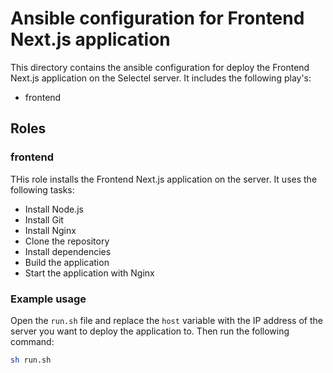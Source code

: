 # Ansible configuration for Frontend Next.js application

This directory contains the ansible configuration for deploy the Frontend Next.js application on the Selectel server.
It includes the following play's:
- frontend

## Roles

### frontend

THis role installs the Frontend Next.js application on the server. It uses the following tasks:
- Install Node.js
- Install Git
- Install Nginx
- Clone the repository
- Install dependencies
- Build the application
- Start the application with Nginx

### Example usage

Open the `run.sh` file and replace the `host` variable with the IP address of the server you want to deploy the application to. 
Then run the following command:

```sh
sh run.sh
```
